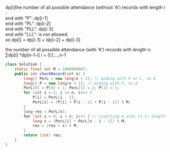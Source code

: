 dp[i]the number of all possible attendance (without 'A') records with length i :  
end with "P": dp[i-1]  
end with "PL": dp[i-2]  
end with "PLL": dp[i-3]  
end with "LLL": is not allowed  
so dp[i] = dp[i-1] + dp[i-2] + dp[i-3]  

the number of all possible attendance (with 'A') records with length n:  
∑dp[i] *dp[n-1-i] i = 0,1,...,n-1  

```java
class Solution {
    static final int M = 1000000007;
    public int checkRecord(int n) {
        long[] PorL = new long[n + 1]; // ending with P or L, no A
        long[] P = new long[n + 1]; // ending with P, no A
        PorL[0] = P[0] = 1; PorL[1] = 2; P[1] = 1;
        for (int i = 2; i <= n; i++) {
            P[i] = PorL[i - 1];
            PorL[i] = (P[i] + P[i - 1] + P[i - 2]) % M;
        }
        long res = PorL[n];
        for (int i = 0; i < n; i++) { // inserting A into (n-1)-length strings
            long s = (PorL[i] * PorL[n - i - 1]) % M;
            res = (res + s) % M;
        }
        return (int) res;
    }
}
```

